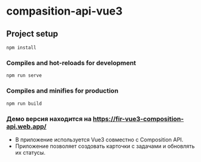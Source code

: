 # compasition-api-vue3

## Project setup
```
npm install
```

### Compiles and hot-reloads for development
```
npm run serve
```

### Compiles and minifies for production
```
npm run build
```

### Демо версия находится на https://fir-vue3-composition-api.web.app/

- В приложение используется Vue3 совместно с Composition API.
- Приложение позволяет создовать карточки с задачами и обновлять их статусы.
